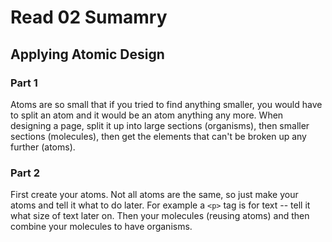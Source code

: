 # Read 02 Sumamry

## Applying Atomic Design
### Part 1
Atoms are so small that if you tried to find anything smaller, you would have to split an atom and it would be an atom anything any more. When designing a page, split it up into large sections (organisms), then smaller sections (molecules), then get the elements that can't be broken up any further (atoms).

### Part 2
First create your atoms. Not all atoms are the same, so just make your atoms and tell it what to do later. For example a `<p>` tag is for text -- tell it what size of text later on. Then your molecules (reusing atoms) and then combine your molecules to have organisms.